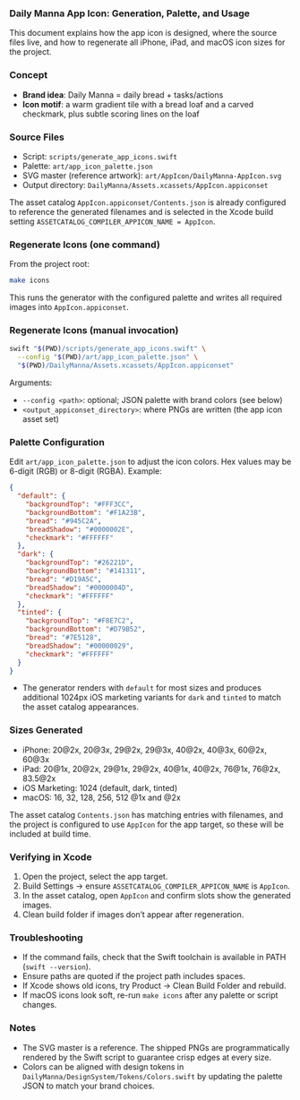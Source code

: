 ### Daily Manna App Icon: Generation, Palette, and Usage

This document explains how the app icon is designed, where the source files live, and how to regenerate all iPhone, iPad, and macOS icon sizes for the project.

### Concept

- **Brand idea**: Daily Manna = daily bread + tasks/actions
- **Icon motif**: a warm gradient tile with a bread loaf and a carved checkmark, plus subtle scoring lines on the loaf

### Source Files

- Script: `scripts/generate_app_icons.swift`
- Palette: `art/app_icon_palette.json`
- SVG master (reference artwork): `art/AppIcon/DailyManna-AppIcon.svg`
- Output directory: `DailyManna/Assets.xcassets/AppIcon.appiconset`

The asset catalog `AppIcon.appiconset/Contents.json` is already configured to reference the generated filenames and is selected in the Xcode build setting `ASSETCATALOG_COMPILER_APPICON_NAME = AppIcon`.

### Regenerate Icons (one command)

From the project root:

```bash
make icons
```

This runs the generator with the configured palette and writes all required images into `AppIcon.appiconset`.

### Regenerate Icons (manual invocation)

```bash
swift "$(PWD)/scripts/generate_app_icons.swift" \
  --config "$(PWD)/art/app_icon_palette.json" \
  "$(PWD)/DailyManna/Assets.xcassets/AppIcon.appiconset"
```

Arguments:

- `--config <path>`: optional; JSON palette with brand colors (see below)
- `<output_appiconset_directory>`: where PNGs are written (the app icon asset set)

### Palette Configuration

Edit `art/app_icon_palette.json` to adjust the icon colors. Hex values may be 6-digit (RGB) or 8-digit (RGBA). Example:

```json
{
  "default": {
    "backgroundTop": "#FFF3CC",
    "backgroundBottom": "#F1A23B",
    "bread": "#945C2A",
    "breadShadow": "#0000002E",
    "checkmark": "#FFFFFF"
  },
  "dark": {
    "backgroundTop": "#26221D",
    "backgroundBottom": "#141311",
    "bread": "#D19A5C",
    "breadShadow": "#0000004D",
    "checkmark": "#FFFFFF"
  },
  "tinted": {
    "backgroundTop": "#F8E7C2",
    "backgroundBottom": "#D79B52",
    "bread": "#7E5128",
    "breadShadow": "#00000029",
    "checkmark": "#FFFFFF"
  }
}
```

- The generator renders with `default` for most sizes and produces additional 1024px iOS marketing variants for `dark` and `tinted` to match the asset catalog appearances.

### Sizes Generated

- iPhone: 20@2x, 20@3x, 29@2x, 29@3x, 40@2x, 40@3x, 60@2x, 60@3x
- iPad: 20@1x, 20@2x, 29@1x, 29@2x, 40@1x, 40@2x, 76@1x, 76@2x, 83.5@2x
- iOS Marketing: 1024 (default, dark, tinted)
- macOS: 16, 32, 128, 256, 512 @1x and @2x

The asset catalog `Contents.json` has matching entries with filenames, and the project is configured to use `AppIcon` for the app target, so these will be included at build time.

### Verifying in Xcode

1. Open the project, select the app target.
2. Build Settings → ensure `ASSETCATALOG_COMPILER_APPICON_NAME` is `AppIcon`.
3. In the asset catalog, open `AppIcon` and confirm slots show the generated images.
4. Clean build folder if images don’t appear after regeneration.

### Troubleshooting

- If the command fails, check that the Swift toolchain is available in PATH (`swift --version`).
- Ensure paths are quoted if the project path includes spaces.
- If Xcode shows old icons, try Product → Clean Build Folder and rebuild.
- If macOS icons look soft, re-run `make icons` after any palette or script changes.

### Notes

- The SVG master is a reference. The shipped PNGs are programmatically rendered by the Swift script to guarantee crisp edges at every size.
- Colors can be aligned with design tokens in `DailyManna/DesignSystem/Tokens/Colors.swift` by updating the palette JSON to match your brand choices.


